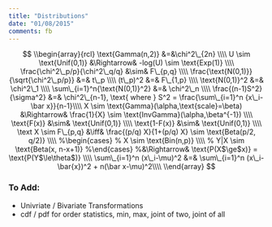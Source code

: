 ```yaml
---
title: "Distributions"
date: "01/08/2015"
comments: fb
---
```

$$
\\begin{array}{rcl}
  \text{Gamma(n,2)} &=&\chi^2\_{2n} \\\\
  U \sim \text{Unif(0,1)} &\Rightarrow& -log(U) \sim \text{Exp(1)} \\\\
  \frac{\chi^2\_p/p}{\chi^2\_q/q} &\sim& F\_{p,q} \\\\
  \frac{\text{N(0,1)}}{\sqrt{\chi^2\_p/p}} &=& t\_p \\\\
  (t\_p)^2 &=& F\_{1,p} \\\\
  \text{N(0,1)}^2 &=& \chi^2\_1 \\\\
  \sum\_{i=1}^n{\text{N(0,1)}^2} &=& \chi^2\_n \\\\
  \frac{(n-1)S^2}{\sigma^2} &=& \chi^2\_{n-1}, 
  \text{ where } S^2 = \frac{\sum\_{i=1}^n {x\_i-\bar x}}{n-1}\\\\
  X \sim \text{Gamma}(\alpha,\text{scale}=\beta) &\Rightarrow& \frac{1}{X} \sim \text{InvGamma}(\alpha,\beta^{-1}) \\\\
  \text{F(x)}   &\sim& \text{Unif(0,1)} \\\\
  \text{1-F(x)} &\sim& \text{Unif(0,1)} \\\\
  \text X \sim F\_{p,q} &\iff& \frac{(p/q) X}{1+(p/q) X} \sim \text{Beta(p/2, q/2)} \\\\
  %\begin{cases}
  %    X   \sim \text{Bin(n,p)} \\\\
  %    Y|X \sim \text{Beta(x, n-x+1)}
  %\end{cases}
  %&\Rightarrow& \text{P(X$\ge$x)} = \text{P(Y$\le\theta$)} \\\\
  \sum\_{i=1}^n (x\_i-\mu)^2 &=& \sum\_{i=1}^n (x\_i-\bar{x})^2 + n(\bar x-\mu)^2\\\\
\\end{array}
$$

### To Add:
- Univriate / Bivariate Transformations
- cdf / pdf for order statistics, min, max, joint of two, joint of all
